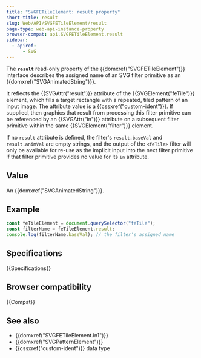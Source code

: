 ```yaml
---
title: "SVGFETileElement: result property"
short-title: result
slug: Web/API/SVGFETileElement/result
page-type: web-api-instance-property
browser-compat: api.SVGFETileElement.result
sidebar:
  - apiref:
      - SVG
---
```


The **`result`** read-only property of the {{domxref("SVGFETileElement")}} interface describes the assigned name of an SVG filter primitive as an {{domxref("SVGAnimatedString")}}.

It reflects the {{SVGAttr("result")}} attribute of the {{SVGElement("feTile")}} element, which fills a target rectangle with a repeated, tiled pattern of an input image. The attribute value is a {{cssxref("custom-ident")}}. If supplied, then graphics that result from processing this filter primitive can be referenced by an {{SVGAttr("in")}} attribute on a subsequent filter primitive within the same {{SVGElement("filter")}} element.

If no `result` attribute is defined, the filter's `result.baseVal` and `result.animVal` are empty strings, and the output of the `<feTile>` filter will only be available for re-use as the implicit input into the next filter primitive if that filter primitive provides no value for its `in` attribute.

## Value

An {{domxref("SVGAnimatedString")}}.

## Example

```js
const feTileElement = document.querySelector("feTile");
const filterName = feTileElement.result;
console.log(filterName.baseVal); // the filter's assigned name
```

## Specifications

{{Specifications}}

## Browser compatibility

{{Compat}}

## See also

- {{domxref("SVGFETileElement.in1")}}
- {{domxref("SVGPatternElement")}}
- {{cssxref("custom-ident")}} data type
